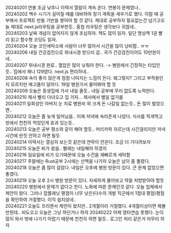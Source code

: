 20240201 연봉 조금 낮추니 이력서 열람이 계속 온다. 연봉이 문제였나..  
20240202 백수 시기가 길어질 때를 대비하여 장기 계획을 세우기로 했다. 이럴 때 공부해서 프로젝트 만들 기반을 쌓아야 할 것 같다. 제대로 공부하자 필요없는건 넘기고오늘 제대로 next.js라우팅을 공부한듯.. 중첩 라우팅은 생각보다 귀찮네..  
20240203 날짜 개념이 없어지지 않게 조심하자. 책도 많이 읽자. 일단 명상책 1권 빨리 읽고 함수형 코딩도 읽자.  
20240204 오늘 코인세탁소에 사람이 너무 많아서 시간을 많이 낭비함.. ㅠㅠ  
20240206 내일 건강검진으로 위내시경 받으러 감.. 국가 건강검진이어도 10만원이네..   
20240207 위내시경 완료.. 혈압은 많이 낮춰야 한다. -> 병원에서 긴장하는 타입인듯.. 집에서 재니 129였다. next.js 편리하네..  
20240208 속이 좋지 않은게 점점 나아지는 느낌이 든다. 왜그렇지? 그리고 부작용인지 모르지만 배고픔이 덜하다. 19일 병원가서 물어봐야 할 듯  
20240209 오늘은 동생집에 가서 내일 올듯.. 내일 공부에 무리 없도록 노력한다.  
20240210 제사 빨리 다녀오고 집 가자... 제사에서 별일 없기를  
20240211 일회성인 아버지 눈 치료 병원비 외 크게 돈 나갈일 없는듯.. 돈 많이 벌었으면..  
20240212 오늘은 좀 늦게 일어났음.. 이제 저녁에 속아픈게 나았다. 식사를 적게먹고 방에서 천천히 먹었던게 효과 있는듯..  
20240213 오늘은 공부 평소와 같이 해야 할듯.. 머리카락 자르는데 시간걸리지만 저녁시간에 딴짓 안하고 하면 될듯  
20240214 이력서는 열심히 보는것 같은데 연락이 안온다. 조금 더 기다려보자  
20240215 오늘은 비가 왔음.. 빨래는 내일해야 하겠지  
20240216 일요일에 비가 오기때문에 오늘 수건을 재빠르게 세탁함  
20240217 주말에는 Rust공부 2시에는 산책을 나가자 오늘은 날이 좀 풀렸다.  
20240218 오늘은 좀 많이 걸었다. 내일은 오후에 병원 방문이 있다. 큰 문제 없었으면 좋겠다.  
20240219 오늘 오후 2시 병원 방문이 있다. 자세하게 물어보고 약을 처방받아야 할듯  
20240220 병원에서 문제가 없다고 한다. 노화에 따른 문제인것 같다. 오늘 업체에서 제안이 왔다. 그러나 잡플래닛 평점이 너무 낮은(다수의 개발 직군에서 1점대 평점)평점을 확인하여 거절했다. 이직 쉽지않네..  
20240221 오늘도 프리랜서 제안이 왔지만.. 2개월이라 거절했다. 4개월이상이면 해볼만한데.. 비도오고 오늘은 그냥 하던거나 하자
20240222 어제 영타연습 못했다. 눈이 많이 와서 밖에 나가기 어렵기 때문에 천천히 하면 될듯.. 로그인 처리 같은거 마무리 하자 